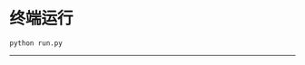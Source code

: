 # 终端运行

```shell
python run.py
```
************************************************************************************************************************************************************************************************************************************************************************************************************************************************************************************************************************************